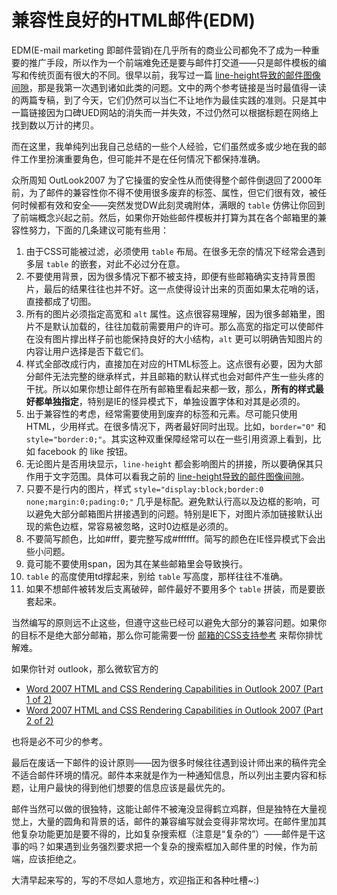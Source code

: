 # 兼容性良好的HTML邮件(EDM)

EDM(E-mail marketing 即邮件营销)在几乎所有的商业公司都免不了成为一种重要的推广手段，所以作为一个前端难免还是要与邮件打交道——只是邮件模板的编写和传统页面有很大的不同。很早以前，我写过一篇 [line-height导致的邮件图像间隙](https://swordair.com/gap-on-images-in-mail-caused-by-line-height/)，那是我第一次遇到诸如此类的问题。文中的两个参考链接是当时最值得一读的两篇专稿，到了今天，它们仍然可以当仁不让地作为最佳实践的准则。只是其中一篇链接因为口碑UED网站的消失而一并失效，不过仍然可以根据标题在网络上找到数以万计的拷贝。

而在这里，我单纯列出我自己总结的一些个人经验，它们虽然或多或少地在我的邮件工作里扮演重要角色，但可能并不是在任何情况下都保持准确。

众所周知 OutLook2007 为了它操蛋的安全性从而使得整个邮件倒退回了2000年前，为了邮件的兼容性你不得不使用很多废弃的标签、属性，但它们很有效，被任何时候都有效和安全——突然发觉DW此刻灵魂附体，满眼的 `table` 仿佛让你回到了前端概念兴起之前。然后，如果你开始些邮件模板并打算为其在各个邮箱里的兼容性努力，下面的几条建议可能有些用：


1. 由于CSS可能被过滤，必须使用 `table` 布局。在很多无奈的情况下经常会遇到多层 `table` 的嵌套，对此不必过分在意。
2. 不要使用背景，因为很多情况下都不被支持，即便有些邮箱确实支持背景图片，最后的结果往往也并不好。这一点使得设计出来的页面如果太花哨的话，直接都成了切图。
3. 所有的图片必须指定高宽和 `alt` 属性。这点很容易理解，因为很多邮箱里，图片不是默认加载的，往往加载前需要用户的许可。那么高宽的指定可以使邮件在没有图片撑出样子前也能保持良好的大小结构，`alt` 更可以明确告知图片的内容让用户选择是否下载它们。
4. 样式全部改成行内，直接加在对应的HTML标签上。这点很有必要，因为大部分邮件无法完整的继承样式，并且邮箱的默认样式也会对邮件产生一些头疼的干扰。所以如果你想让邮件在所有邮箱里看起来都一致，那么，**所有的样式最好都单独指定**，特别是IE的怪异模式下，单独设置字体和对其是必须的。
5. 出于兼容性的考虑，经常需要使用到废弃的标签和元素。尽可能只使用HTML，少用样式。在很多情况下，两者最好同时出现。比如，`border="0"` 和 `style="border:0;"`。其实这种双重保障经常可以在一些引用资源上看到，比如 facebook 的 like 按钮。
6. 无论图片是否用块显示，`line-height` 都会影响图片的拼接，所以要确保其只作用于文字范围。具体可以看我之前的 [line-height导致的邮件图像间隙](https://swordair.com/gap-on-images-in-mail-caused-by-line-height/)。
7. 只要不是行内的图片，样式 `style="display:block;border:0 none;margin:0;pading:0;"` 几乎是标配。避免默认行高以及边框的影响，可以避免大部分邮箱图片拼接遇到的问题。特别是IE下，对图片添加链接默认出现的紫色边框，常容易被忽略，这时0边框是必须的。
8. 不要简写颜色，比如#fff，要完整写成#ffffff。简写的颜色在IE怪异模式下会出些小问题。
9. 竟可能不要使用span，因为其在某些邮箱里会导致换行。
10. `table` 的高度使用td撑起来，别给 `table` 写高度，那样往往不准确。
11. 如果不想邮件被转发后支离破碎，邮件最好不要用多个 `table` 拼装，而是要嵌套起来。


当然编写的原则远不止这些，但遵守这些已经可以避免大部分的兼容问题。如果你的目标不是绝大部分邮箱，那么你可能需要一份 [邮箱的CSS支持参考](http://www.campaignmonitor.com/blog/post/2533/a-guide-to-css-support-in-emai-2/#pc) 来帮你排忧解难。

如果你针对 outlook，那么微软官方的

- [Word 2007 HTML and CSS Rendering Capabilities in Outlook 2007 (Part 1 of 2)](http://msdn.microsoft.com/en-us/library/aa338201(v=office.12).aspx)
- [Word 2007 HTML and CSS Rendering Capabilities in Outlook 2007 (Part 2 of 2)](http://msdn.microsoft.com/en-us/library/aa338200(v=office.12).aspx)

也将是必不可少的参考。

最后在废话一下邮件的设计原则——因为很多时候往往遇到设计师出来的稿件完全不适合邮件环境的情况。邮件本来就是作为一种通知信息，所以列出主要内容和标题，让用户最快的得到他们想要的信息应该是最优先的。

邮件当然可以做的很独特，这能让邮件不被淹没显得鹤立鸡群，但是独特在大量视觉上，大量的圆角和背景的话，邮件的兼容编写就会变得非常坎坷。在邮件里加其他复杂功能更加是要不得的，比如复杂搜索框（注意是“复杂的”）——邮件是干这事的吗？如果遇到业务强烈要求把一个复杂的搜索框加入邮件里的时候，作为前端，应该拒绝之。

大清早起来写的，写的不尽如人意地方，欢迎指正和各种吐槽~:)